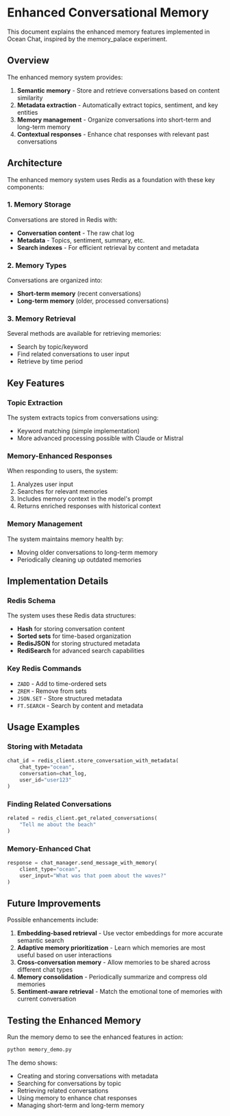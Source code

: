 # Enhanced Conversational Memory

This document explains the enhanced memory features implemented in Ocean Chat, inspired by the memory_palace experiment.

## Overview

The enhanced memory system provides:

1. **Semantic memory** - Store and retrieve conversations based on content similarity
2. **Metadata extraction** - Automatically extract topics, sentiment, and key entities
3. **Memory management** - Organize conversations into short-term and long-term memory
4. **Contextual responses** - Enhance chat responses with relevant past conversations

## Architecture

The enhanced memory system uses Redis as a foundation with these key components:

### 1. Memory Storage

Conversations are stored in Redis with:
- **Conversation content** - The raw chat log
- **Metadata** - Topics, sentiment, summary, etc.
- **Search indexes** - For efficient retrieval by content and metadata

### 2. Memory Types

Conversations are organized into:
- **Short-term memory** (recent conversations)
- **Long-term memory** (older, processed conversations)

### 3. Memory Retrieval

Several methods are available for retrieving memories:
- Search by topic/keyword
- Find related conversations to user input
- Retrieve by time period

## Key Features

### Topic Extraction

The system extracts topics from conversations using:
- Keyword matching (simple implementation)
- More advanced processing possible with Claude or Mistral

### Memory-Enhanced Responses

When responding to users, the system:
1. Analyzes user input
2. Searches for relevant memories
3. Includes memory context in the model's prompt
4. Returns enriched responses with historical context

### Memory Management

The system maintains memory health by:
- Moving older conversations to long-term memory
- Periodically cleaning up outdated memories

## Implementation Details

### Redis Schema

The system uses these Redis data structures:
- **Hash** for storing conversation content
- **Sorted sets** for time-based organization
- **RedisJSON** for storing structured metadata
- **RediSearch** for advanced search capabilities

### Key Redis Commands

- `ZADD` - Add to time-ordered sets
- `ZREM` - Remove from sets
- `JSON.SET` - Store structured metadata
- `FT.SEARCH` - Search by content and metadata

## Usage Examples

### Storing with Metadata

```python
chat_id = redis_client.store_conversation_with_metadata(
    chat_type="ocean",
    conversation=chat_log,
    user_id="user123"
)
```

### Finding Related Conversations

```python
related = redis_client.get_related_conversations(
    "Tell me about the beach"
)
```

### Memory-Enhanced Chat

```python
response = chat_manager.send_message_with_memory(
    client_type="ocean",
    user_input="What was that poem about the waves?"
)
```

## Future Improvements

Possible enhancements include:

1. **Embedding-based retrieval** - Use vector embeddings for more accurate semantic search
2. **Adaptive memory prioritization** - Learn which memories are most useful based on user interactions
3. **Cross-conversation memory** - Allow memories to be shared across different chat types
4. **Memory consolidation** - Periodically summarize and compress old memories
5. **Sentiment-aware retrieval** - Match the emotional tone of memories with current conversation

## Testing the Enhanced Memory

Run the memory demo to see the enhanced features in action:

```bash
python memory_demo.py
```

The demo shows:
- Creating and storing conversations with metadata
- Searching for conversations by topic
- Retrieving related conversations
- Using memory to enhance chat responses
- Managing short-term and long-term memory